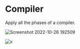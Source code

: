 # Compiler
Apply all the phases of a compiler.

![Screenshot 2022-10-26 192509](https://user-images.githubusercontent.com/74131474/198099646-703b3fd6-dc05-45ef-97b8-dfd1336e5c28.png)


![x](https://user-images.githubusercontent.com/74131474/197339563-a1765ff1-5e3a-493b-90ea-5718c385b96a.png)
